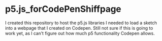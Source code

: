# p5.js_forCodePenShiffpage

I created this repository to host the p5.js libraries I needed to load a sketch into a webpage that I created on Codepen. Still not sure if this is going to work yet, as I can't figure out how much p5 functionality Codepen allows.
